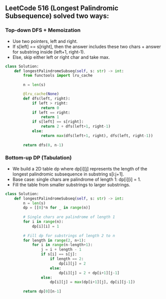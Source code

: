 ## LeetCode 516 (Longest Palindromic Subsequence) solved two ways:

### Top-down DFS + Memoization

- Use two pointers, left and right.
- If s[left] == s[right], then the answer includes these two chars + answer for substring inside (left+1, right-1).
- Else, skip either left or right char and take max.
```python
class Solution:
    def longestPalindromeSubseq(self, s: str) -> int:
        from functools import lru_cache
        
        n = len(s)

        @lru_cache(None)
        def dfs(left, right):
            if left > right:
                return 0
            if left == right:
                return 1
            if s[left] == s[right]:
                return 2 + dfs(left+1, right-1)
            else:
                return max(dfs(left+1, right), dfs(left, right-1))
        
        return dfs(0, n-1)
```

### Bottom-up DP (Tabulation)

- We build a 2D table dp where dp[i][j] represents the length of the longest palindromic subsequence in substring s[i:j+1].
- Base case: single chars are palindrome of length 1: dp[i][i] = 1.
- Fill the table from smaller substrings to larger substrings.
```python
class Solution:
    def longestPalindromeSubseq(self, s: str) -> int:
        n = len(s)
        dp = [[0]*n for _ in range(n)]
        
        # Single chars are palindrome of length 1
        for i in range(n):
            dp[i][i] = 1
        
        # Fill dp for substrings of length 2 to n
        for length in range(2, n+1):
            for i in range(n-length+1):
                j = i + length - 1
                if s[i] == s[j]:
                    if length == 2:
                        dp[i][j] = 2
                    else:
                        dp[i][j] = 2 + dp[i+1][j-1]
                else:
                    dp[i][j] = max(dp[i+1][j], dp[i][j-1])
        
        return dp[0][n-1]
```
